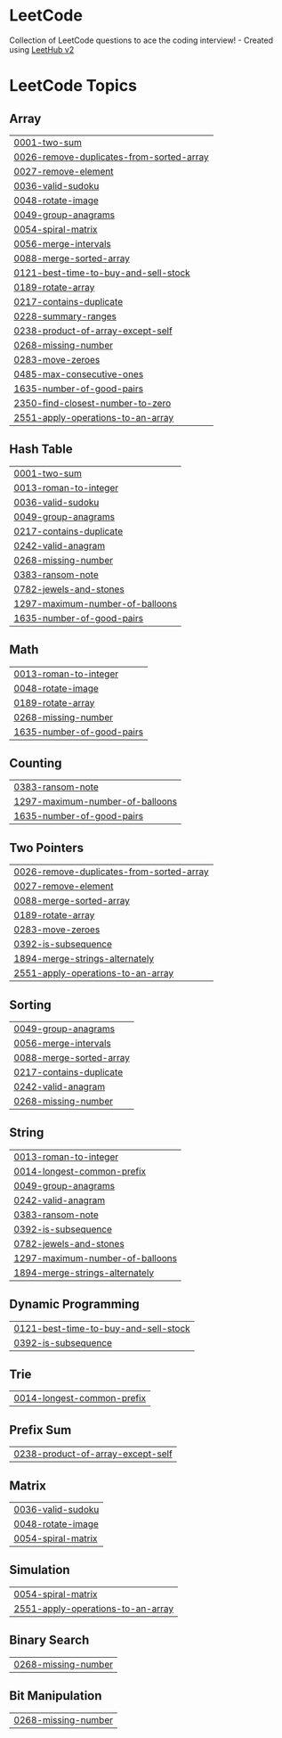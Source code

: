 # LeetCode
Collection of LeetCode questions to ace the coding interview! - Created using [LeetHub v2](https://github.com/arunbhardwaj/LeetHub-2.0)

<!---LeetCode Topics Start-->
# LeetCode Topics
## Array
|  |
| ------- |
| [0001-two-sum](https://github.com/bilawal21/LeetCode/tree/master/0001-two-sum) |
| [0026-remove-duplicates-from-sorted-array](https://github.com/bilawal21/LeetCode/tree/master/0026-remove-duplicates-from-sorted-array) |
| [0027-remove-element](https://github.com/bilawal21/LeetCode/tree/master/0027-remove-element) |
| [0036-valid-sudoku](https://github.com/bilawal21/LeetCode/tree/master/0036-valid-sudoku) |
| [0048-rotate-image](https://github.com/bilawal21/LeetCode/tree/master/0048-rotate-image) |
| [0049-group-anagrams](https://github.com/bilawal21/LeetCode/tree/master/0049-group-anagrams) |
| [0054-spiral-matrix](https://github.com/bilawal21/LeetCode/tree/master/0054-spiral-matrix) |
| [0056-merge-intervals](https://github.com/bilawal21/LeetCode/tree/master/0056-merge-intervals) |
| [0088-merge-sorted-array](https://github.com/bilawal21/LeetCode/tree/master/0088-merge-sorted-array) |
| [0121-best-time-to-buy-and-sell-stock](https://github.com/bilawal21/LeetCode/tree/master/0121-best-time-to-buy-and-sell-stock) |
| [0189-rotate-array](https://github.com/bilawal21/LeetCode/tree/master/0189-rotate-array) |
| [0217-contains-duplicate](https://github.com/bilawal21/LeetCode/tree/master/0217-contains-duplicate) |
| [0228-summary-ranges](https://github.com/bilawal21/LeetCode/tree/master/0228-summary-ranges) |
| [0238-product-of-array-except-self](https://github.com/bilawal21/LeetCode/tree/master/0238-product-of-array-except-self) |
| [0268-missing-number](https://github.com/bilawal21/LeetCode/tree/master/0268-missing-number) |
| [0283-move-zeroes](https://github.com/bilawal21/LeetCode/tree/master/0283-move-zeroes) |
| [0485-max-consecutive-ones](https://github.com/bilawal21/LeetCode/tree/master/0485-max-consecutive-ones) |
| [1635-number-of-good-pairs](https://github.com/bilawal21/LeetCode/tree/master/1635-number-of-good-pairs) |
| [2350-find-closest-number-to-zero](https://github.com/bilawal21/LeetCode/tree/master/2350-find-closest-number-to-zero) |
| [2551-apply-operations-to-an-array](https://github.com/bilawal21/LeetCode/tree/master/2551-apply-operations-to-an-array) |
## Hash Table
|  |
| ------- |
| [0001-two-sum](https://github.com/bilawal21/LeetCode/tree/master/0001-two-sum) |
| [0013-roman-to-integer](https://github.com/bilawal21/LeetCode/tree/master/0013-roman-to-integer) |
| [0036-valid-sudoku](https://github.com/bilawal21/LeetCode/tree/master/0036-valid-sudoku) |
| [0049-group-anagrams](https://github.com/bilawal21/LeetCode/tree/master/0049-group-anagrams) |
| [0217-contains-duplicate](https://github.com/bilawal21/LeetCode/tree/master/0217-contains-duplicate) |
| [0242-valid-anagram](https://github.com/bilawal21/LeetCode/tree/master/0242-valid-anagram) |
| [0268-missing-number](https://github.com/bilawal21/LeetCode/tree/master/0268-missing-number) |
| [0383-ransom-note](https://github.com/bilawal21/LeetCode/tree/master/0383-ransom-note) |
| [0782-jewels-and-stones](https://github.com/bilawal21/LeetCode/tree/master/0782-jewels-and-stones) |
| [1297-maximum-number-of-balloons](https://github.com/bilawal21/LeetCode/tree/master/1297-maximum-number-of-balloons) |
| [1635-number-of-good-pairs](https://github.com/bilawal21/LeetCode/tree/master/1635-number-of-good-pairs) |
## Math
|  |
| ------- |
| [0013-roman-to-integer](https://github.com/bilawal21/LeetCode/tree/master/0013-roman-to-integer) |
| [0048-rotate-image](https://github.com/bilawal21/LeetCode/tree/master/0048-rotate-image) |
| [0189-rotate-array](https://github.com/bilawal21/LeetCode/tree/master/0189-rotate-array) |
| [0268-missing-number](https://github.com/bilawal21/LeetCode/tree/master/0268-missing-number) |
| [1635-number-of-good-pairs](https://github.com/bilawal21/LeetCode/tree/master/1635-number-of-good-pairs) |
## Counting
|  |
| ------- |
| [0383-ransom-note](https://github.com/bilawal21/LeetCode/tree/master/0383-ransom-note) |
| [1297-maximum-number-of-balloons](https://github.com/bilawal21/LeetCode/tree/master/1297-maximum-number-of-balloons) |
| [1635-number-of-good-pairs](https://github.com/bilawal21/LeetCode/tree/master/1635-number-of-good-pairs) |
## Two Pointers
|  |
| ------- |
| [0026-remove-duplicates-from-sorted-array](https://github.com/bilawal21/LeetCode/tree/master/0026-remove-duplicates-from-sorted-array) |
| [0027-remove-element](https://github.com/bilawal21/LeetCode/tree/master/0027-remove-element) |
| [0088-merge-sorted-array](https://github.com/bilawal21/LeetCode/tree/master/0088-merge-sorted-array) |
| [0189-rotate-array](https://github.com/bilawal21/LeetCode/tree/master/0189-rotate-array) |
| [0283-move-zeroes](https://github.com/bilawal21/LeetCode/tree/master/0283-move-zeroes) |
| [0392-is-subsequence](https://github.com/bilawal21/LeetCode/tree/master/0392-is-subsequence) |
| [1894-merge-strings-alternately](https://github.com/bilawal21/LeetCode/tree/master/1894-merge-strings-alternately) |
| [2551-apply-operations-to-an-array](https://github.com/bilawal21/LeetCode/tree/master/2551-apply-operations-to-an-array) |
## Sorting
|  |
| ------- |
| [0049-group-anagrams](https://github.com/bilawal21/LeetCode/tree/master/0049-group-anagrams) |
| [0056-merge-intervals](https://github.com/bilawal21/LeetCode/tree/master/0056-merge-intervals) |
| [0088-merge-sorted-array](https://github.com/bilawal21/LeetCode/tree/master/0088-merge-sorted-array) |
| [0217-contains-duplicate](https://github.com/bilawal21/LeetCode/tree/master/0217-contains-duplicate) |
| [0242-valid-anagram](https://github.com/bilawal21/LeetCode/tree/master/0242-valid-anagram) |
| [0268-missing-number](https://github.com/bilawal21/LeetCode/tree/master/0268-missing-number) |
## String
|  |
| ------- |
| [0013-roman-to-integer](https://github.com/bilawal21/LeetCode/tree/master/0013-roman-to-integer) |
| [0014-longest-common-prefix](https://github.com/bilawal21/LeetCode/tree/master/0014-longest-common-prefix) |
| [0049-group-anagrams](https://github.com/bilawal21/LeetCode/tree/master/0049-group-anagrams) |
| [0242-valid-anagram](https://github.com/bilawal21/LeetCode/tree/master/0242-valid-anagram) |
| [0383-ransom-note](https://github.com/bilawal21/LeetCode/tree/master/0383-ransom-note) |
| [0392-is-subsequence](https://github.com/bilawal21/LeetCode/tree/master/0392-is-subsequence) |
| [0782-jewels-and-stones](https://github.com/bilawal21/LeetCode/tree/master/0782-jewels-and-stones) |
| [1297-maximum-number-of-balloons](https://github.com/bilawal21/LeetCode/tree/master/1297-maximum-number-of-balloons) |
| [1894-merge-strings-alternately](https://github.com/bilawal21/LeetCode/tree/master/1894-merge-strings-alternately) |
## Dynamic Programming
|  |
| ------- |
| [0121-best-time-to-buy-and-sell-stock](https://github.com/bilawal21/LeetCode/tree/master/0121-best-time-to-buy-and-sell-stock) |
| [0392-is-subsequence](https://github.com/bilawal21/LeetCode/tree/master/0392-is-subsequence) |
## Trie
|  |
| ------- |
| [0014-longest-common-prefix](https://github.com/bilawal21/LeetCode/tree/master/0014-longest-common-prefix) |
## Prefix Sum
|  |
| ------- |
| [0238-product-of-array-except-self](https://github.com/bilawal21/LeetCode/tree/master/0238-product-of-array-except-self) |
## Matrix
|  |
| ------- |
| [0036-valid-sudoku](https://github.com/bilawal21/LeetCode/tree/master/0036-valid-sudoku) |
| [0048-rotate-image](https://github.com/bilawal21/LeetCode/tree/master/0048-rotate-image) |
| [0054-spiral-matrix](https://github.com/bilawal21/LeetCode/tree/master/0054-spiral-matrix) |
## Simulation
|  |
| ------- |
| [0054-spiral-matrix](https://github.com/bilawal21/LeetCode/tree/master/0054-spiral-matrix) |
| [2551-apply-operations-to-an-array](https://github.com/bilawal21/LeetCode/tree/master/2551-apply-operations-to-an-array) |
## Binary Search
|  |
| ------- |
| [0268-missing-number](https://github.com/bilawal21/LeetCode/tree/master/0268-missing-number) |
## Bit Manipulation
|  |
| ------- |
| [0268-missing-number](https://github.com/bilawal21/LeetCode/tree/master/0268-missing-number) |
<!---LeetCode Topics End-->